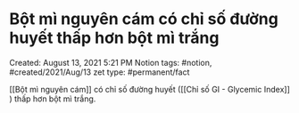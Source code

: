 # Bột mì nguyên cám có chỉ số đường huyết thấp hơn bột mì trắng

Created: August 13, 2021 5:21 PM
Notion tags: #notion, #created/2021/Aug/13
zet type: #permanent/fact

[[Bột mì nguyên cám]]  có chỉ số đường huyết ([[Chỉ số GI - Glycemic Index]] ) thấp hơn bột mì trắng.